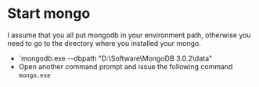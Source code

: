 # Start mongo

  I assume that you all put mongodb in your environment path, otherwise you need to go to the directory where you installed your mongo.

  * `mongodb.exe --dbpath "D:\Software\MongoDB 3.0.2\data" 
  * Open another command prompt and issue the following command `mongo.exe`
  
  
